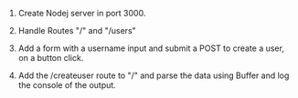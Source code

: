 <!-- Steps -->

1. Create Nodej server in port 3000.

2. Handle Routes "/" and "/users"

3. Add a form with a username input and submit a POST to create
   a user, on a button click.

4. Add the /createuser route to "/" and parse the data using Buffer
   and log the console of the output.
